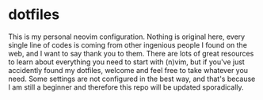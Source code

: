 # dotfiles

This is my personal neovim configuration. Nothing is original here, every single line of codes is coming from other ingenious people I found on the web, and I want to say thank you to them. There are lots of great resources to learn about everything you need to start with (n)vim, but if you've just accidently found my dotfiles, welcome and feel free to take whatever you need. Some settings are not configured in the best way, and that's because I am still a beginner and therefore this repo will be updated sporadically.
